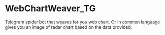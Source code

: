 # WebChartWeaver_TG
Telegram spider bot that weaves for you web chart. Or in common language gives you an image of radar chart based on the data provided.
